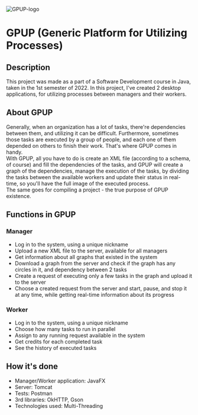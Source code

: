 ![GPUP-logo](https://user-images.githubusercontent.com/82546057/165736087-54523106-c26b-4d10-b2ec-e2c864074d51.png)
# GPUP (Generic Platform for Utilizing Processes)
## Description
This project was made as a part of a Software Development course in Java, taken in the 1st semester of 2022. In this project, I've created 2 desktop applications, for utilizing processes between managers and their workers.

## About GPUP
Generally, when an organization has a lot of tasks, there're dependencies between them, and utilizing it can be difficult. Furthermore, sometimes  
those tasks are executed by a group of people, and each one of them depended on others to finish their work. That's where GPUP comes in handy.\
With GPUP, all you have to do is create an XML file (according to a schema, of course) and fill the dependencies of the tasks, and GPUP will create a graph of the dependencies, manage the execution of the tasks, by dividing the tasks between the available workers and update their status in real-time, so you'll have the full image of the executed process.\
The same goes for compiling a project - the true purpose of GPUP existence.

## Functions in GPUP
### Manager
* Log in to the system, using a unique nickname
* Upload a new XML file to the server, available for all managers
* Get information about all graphs that existed in the system
* Download a graph from the server and check if the graph has any circles in it, and dependency between 2 tasks
* Create a request of executing only a few tasks in the graph and upload it to the server
* Choose a created request from the server and start, pause, and stop it at any time, while getting real-time information about its progress
### Worker
* Log in to the system, using a unique nickname
* Choose how many tasks to run in parallel
* Assign to any running request available in the system
* Get credits for each completed task
* See the history of executed tasks

## How it's done
   * Manager/Worker application: JavaFX
   * Server: Tomcat
   * Tests: Postman
   * 3rd libraries: OkHTTP, Gson
   * Technologies used: Multi-Threading
